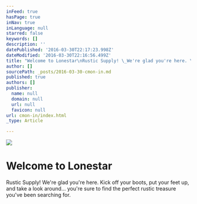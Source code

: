 ```yaml
---
inFeed: true
hasPage: true
inNav: true
inLanguage: null
starred: false
keywords: []
description: ''
datePublished: '2016-03-30T22:17:23.998Z'
dateModified: '2016-03-30T22:16:56.499Z'
title: "Welcome to Lonestar\nRustic Supply! \_We're glad you're here. \_Kick off your boots, put\nyour feet up, and take a look around... you're sure to find the perfect rustic\ntreasure you've been searching for.\_"
author: []
sourcePath: _posts/2016-03-30-cmon-in.md
published: true
authors: []
publisher:
  name: null
  domain: null
  url: null
  favicon: null
url: cmon-in/index.html
_type: Article

---
```

![](https://the-grid-user-content.s3-us-west-2.amazonaws.com/cc7c90ca-a884-4280-a8ef-7497481d6d0b.jpg)

# Welcome to Lonestar
Rustic Supply!  We're glad you're here.  Kick off your boots, put
your feet up, and take a look around... you're sure to find the perfect rustic
treasure you've been searching for.